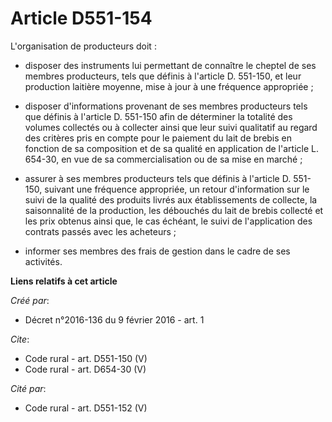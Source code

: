 # Article D551-154

L'organisation de producteurs doit :

- disposer des instruments lui permettant de connaître le cheptel de ses membres producteurs, tels que définis à l'article D.
551-150, et leur production laitière moyenne, mise à jour à une fréquence appropriée ;

- disposer d'informations provenant de ses membres producteurs tels que définis à l'article D. 551-150 afin de déterminer la
totalité des volumes collectés ou à collecter ainsi que leur suivi qualitatif au regard des critères pris en compte pour le
paiement du lait de brebis en fonction de sa composition et de sa qualité en application de l'article L. 654-30, en vue de sa
commercialisation ou de sa mise en marché ;

- assurer à ses membres producteurs tels que définis à l'article D. 551-150, suivant une fréquence appropriée, un retour
d'information sur le suivi de la qualité des produits livrés aux établissements de collecte, la saisonnalité de la
production, les débouchés du lait de brebis collecté et les prix obtenus ainsi que, le cas échéant, le suivi de l'application
des contrats passés avec les acheteurs ;

- informer ses membres des frais de gestion dans le cadre de ses activités.

**Liens relatifs à cet article**

_Créé par_:

  - Décret n°2016-136 du 9 février 2016 - art. 1

_Cite_:

  - Code rural - art. D551-150 (V)
  - Code rural - art. D654-30 (V)

_Cité par_:

  - Code rural - art. D551-152 (V)
